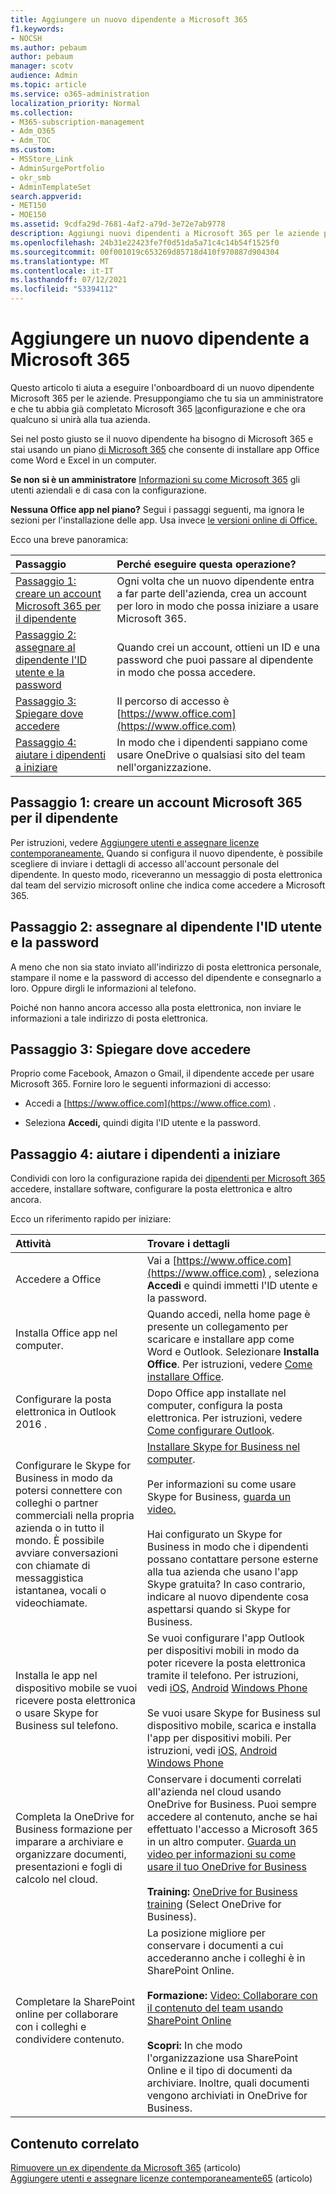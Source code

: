 ```yaml
---
title: Aggiungere un nuovo dipendente a Microsoft 365
f1.keywords:
- NOCSH
ms.author: pebaum
author: pebaum
manager: scotv
audience: Admin
ms.topic: article
ms.service: o365-administration
localization_priority: Normal
ms.collection:
- M365-subscription-management
- Adm_O365
- Adm_TOC
ms.custom:
- MSStore_Link
- AdminSurgePortfolio
- okr_smb
- AdminTemplateSet
search.appverid:
- MET150
- MOE150
ms.assetid: 9cdfa29d-7681-4af2-a79d-3e72e7ab9778
description: Aggiungi nuovi dipendenti a Microsoft 365 per le aziende per la posta elettronica, Skype e Office app.
ms.openlocfilehash: 24b31e22423fe7f0d51da5a71c4c14b54f1525f0
ms.sourcegitcommit: 00f001019c653269d85718d410f970887d904304
ms.translationtype: MT
ms.contentlocale: it-IT
ms.lasthandoff: 07/12/2021
ms.locfileid: "53394112"
---
```

# <a name="add-a-new-employee-to-microsoft-365"></a>Aggiungere un nuovo dipendente a Microsoft 365

Questo articolo ti aiuta a eseguire l'onboardboard di un nuovo dipendente Microsoft 365 per le aziende. Presuppongiamo che tu sia un amministratore e che tu abbia già completato Microsoft 365 [la](../setup/setup.md)configurazione e che ora qualcuno si unirà alla tua azienda.
  
Sei nel posto giusto se il nuovo dipendente ha bisogno di Microsoft 365 e stai usando un piano [di Microsoft 365](https://products.office.com/business/compare-office-365-for-business-plans) che consente di installare app Office come Word e Excel in un computer. 
  
 **Se non si è un amministratore** [Informazioni su come Microsoft 365](https://support.microsoft.com/office/396b8d9e-e118-42d0-8a0d-87d1f2f055fb) gli utenti aziendali e di casa con la configurazione. 
  
 **Nessuna Office app nel piano?** Segui i passaggi seguenti, ma ignora le sezioni per l'installazione delle app. Usa invece [le versioni online di Office.](https://support.microsoft.com/office/91a4ec74-67fe-4a84-a268-f6bdf3da1804) 
  
Ecco una breve panoramica: 
  
|**Passaggio**|**Perché eseguire questa operazione?**|
|:-----|:-----|
|[Passaggio 1: creare un account Microsoft 365 per il dipendente](#step-1-create-a-microsoft-365-account-for-the-employee) <br/> |Ogni volta che un nuovo dipendente entra a far parte dell'azienda, crea un account per loro in modo che possa iniziare a usare Microsoft 365.  <br/> |
|[Passaggio 2: assegnare al dipendente l'ID utente e la password](#step-2-give-the-employee-their-user-id-and-password) <br/> |Quando crei un account, ottieni un ID e una password che puoi passare al dipendente in modo che possa accedere.  <br/> |
|[Passaggio 3: Spiegare dove accedere](#step-3-explain-where-to-sign-in) <br/> |Il percorso di accesso è [https://www.office.com](https://www.office.com) <br/> |
|[Passaggio 4: aiutare i dipendenti a iniziare](#step-4-help-your-employee-get-started) <br/> |In modo che i dipendenti sappiano come usare OneDrive o qualsiasi sito del team nell'organizzazione.  <br/> |
   
## <a name="step-1-create-a-microsoft-365-account-for-the-employee"></a>Passaggio 1: creare un account Microsoft 365 per il dipendente


Per istruzioni, vedere [Aggiungere utenti e assegnare licenze contemporaneamente.](add-users.md) Quando si configura il nuovo dipendente, è possibile scegliere di inviare i dettagli di accesso all'account personale del dipendente. In questo modo, riceveranno un messaggio di posta elettronica dal team del servizio microsoft online che indica come accedere a Microsoft 365.
  
## <a name="step-2-give-the-employee-their-user-id-and-password"></a>Passaggio 2: assegnare al dipendente l'ID utente e la password


A meno che non sia stato inviato all'indirizzo di posta elettronica personale, stampare il nome e la password di accesso del dipendente e consegnarlo a loro. Oppure dirgli le informazioni al telefono.
  
Poiché non hanno ancora accesso alla posta elettronica, non inviare le informazioni a tale indirizzo di posta elettronica.
  
## <a name="step-3-explain-where-to-sign-in"></a>Passaggio 3: Spiegare dove accedere 


Proprio come Facebook, Amazon o Gmail, il dipendente accede per usare Microsoft 365. Fornire loro le seguenti informazioni di accesso:
  
- Accedi a [https://www.office.com](https://www.office.com) .
    
- Seleziona **Accedi,** quindi digita l'ID utente e la password.
    
## <a name="step-4-help-your-employee-get-started"></a>Passaggio 4: aiutare i dipendenti a iniziare


Condividi con loro la configurazione rapida dei [dipendenti per Microsoft 365](../../business-video/employee-quick-setup.md) accedere, installare software, configurare la posta elettronica e altro ancora. 
  
Ecco un riferimento rapido per iniziare:
  
|**Attività**|**Trovare i dettagli**|
|:-----|:-----|
|Accedere a Office  <br/> |Vai a [https://www.office.com](https://www.office.com) , seleziona **Accedi** e quindi immetti l'ID utente e la password.  <br/> |
|Installa Office app nel computer.  <br/><br/> |Quando accedi, nella home page è presente un collegamento per scaricare e installare app come Word e Outlook.  Selezionare **Installa Office**.         Per istruzioni, vedere [Come installare Office](https://support.microsoft.com/office/4414eaaf-0478-48be-9c42-23adc4716658).  <br/> |
|Configurare la posta elettronica in Outlook 2016 .  <br/> |Dopo Office app installate nel computer, configura la posta elettronica. Per istruzioni, vedere [Come configurare Outlook](https://support.microsoft.com/office/6e27792a-9267-4aa4-8bb6-c84ef146101b).  <br/> |
|Configurare le Skype for Business in modo da potersi connettere con colleghi o partner commerciali nella propria azienda o in tutto il mondo. È possibile avviare conversazioni con chiamate di messaggistica istantanea, vocali o videochiamate.  <br/> |[Installare Skype for Business nel computer](https://support.microsoft.com/office/8a0d4da8-9d58-44f9-9759-5c8f340cb3fb).  <br/> <br/>Per informazioni su come usare Skype for Business, [guarda un video.](https://support.microsoft.com/office/3a21eca4-434d-41f1-ab06-3d4a268573b7) <br/> <br/>Hai configurato un Skype for Business in modo che i dipendenti possano contattare persone esterne alla tua azienda che usano l'app Skype gratuita? In caso contrario, indicare al nuovo dipendente cosa aspettarsi quando si Skype for Business.  <br/> |
|Installa le app nel dispositivo mobile se vuoi ricevere posta elettronica o usare Skype for Business sul telefono.  <br/> |Se vuoi configurare l'app Outlook per dispositivi mobili in modo da poter ricevere la posta elettronica tramite il telefono. Per istruzioni, vedi [iOS,](https://support.microsoft.com/office/b2de2161-cc1d-49ef-9ef9-81acd1c8e234) [Android](https://support.microsoft.com/office/886db551-8dfa-4fd5-b835-f8e532091872) [Windows Phone](https://support.microsoft.com/office/181a112a-be92-49ca-ade5-399264b3d417) <br/> <br/>Se vuoi usare Skype for Business sul dispositivo mobile, scarica e installa l'app per dispositivi mobili. Per istruzioni, vedi [iOS,](https://support.microsoft.com/office/3239c8a3-cf55-4ff0-a967-5de51911c049#OS_Type=iOS) [Android](https://support.microsoft.com/office/4d1b7dfa-5b0b-4868-bae5-25947fb99e6e#OS_Type=Android) [Windows Phone](https://support.microsoft.com/office/4d1b7dfa-5b0b-4868-bae5-25947fb99e6e#OS_Type=Windows_Phone) <br/> |
|Completa la OneDrive for Business formazione per imparare a archiviare e organizzare documenti, presentazioni e fogli di calcolo nel cloud.  <br/> |Conservare i documenti correlati all'azienda nel cloud usando OneDrive for Business. Puoi sempre accedere al contenuto, anche se hai effettuato l'accesso a Microsoft 365 in un altro computer. [Guarda un video per informazioni su come usare il tuo OneDrive for Business](https://support.microsoft.com/office/b30da4eb-ddd2-44b6-943b-e6fbfc6b8dde) <br/><br/> **Training:** [OneDrive for Business training](https://support.microsoft.com/office/1f608184-b7e6-43ca-8753-2ff679203132) (Select OneDrive for Business).  <br/> |
|Completare la SharePoint online per collaborare con i colleghi e condividere contenuto.  <br/> |La posizione migliore per conservare i documenti a cui accederanno anche i colleghi è in SharePoint Online.  <br/> <br/>**Formazione:** [Video: Collaborare con il contenuto del team usando SharePoint Online](https://support.microsoft.com/office/c17b6824-cc22-478f-8757-497cc6b57121) <br/><br/> **Scopri:** In che modo l'organizzazione usa SharePoint Online e il tipo di documenti da archiviare. Inoltre, quali documenti vengono archiviati in OneDrive for Business.  <br/> |

## <a name="related-content"></a>Contenuto correlato

[Rimuovere un ex dipendente da Microsoft 365](remove-former-employee.md) (articolo)\
[Aggiungere utenti e assegnare licenze contemporaneamente65](add-users.md) (articolo)